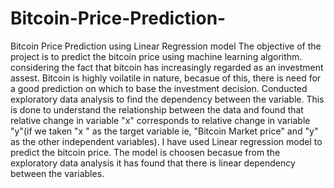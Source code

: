 # Bitcoin-Price-Prediction-
Bitcoin Price Prediction using Linear Regression model
The objective of the project is to predict the bitcoin price using machine learning algorithm. considering the fact that bitcoin has increasingly regarded as an investment assest. Bitcoin is highly voilatile in nature, becasue of this, there is need for a good prediction on which to base the investment decision.
Conducted exploratory data analysis to find the dependency between the variable. This is done to understand the relationship between the data and found that relative change in variable "x" corresponds to relative change in variable "y"(if we taken "x " as the target variable ie, "Bitcoin Market price" and "y" as the other independent variables).
I have used Linear regression model to predict the bitcoin price. The model is choosen becasue from the exploratory data analysis it has found that there is linear dependency between the variables.
